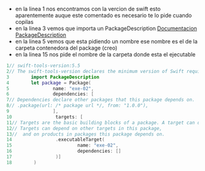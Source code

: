 
- en la linea 1 nos encontramos con la vercion de swift esto aparentemente auque este comentado es necesario te lo pide cuando copilas
- en la linea 3 vemos que importa un PackageDescription
<a href="https://docs.swift.org/package-manager/PackageDescription/PackageDescription.html">Documentacion PackageDescription</a>
- en la linea 5 vemos que esta pidiendo un nombre ese nombre es el de la carpeta contenedora del package (creo)
- en la linea 15 nos pide el nombre de la carpeta donde esta el ejecutable 
```swift
1// swift-tools-version:5.5
2// The swift-tools-version declares the minimum version of Swift required to build this package.
3        import PackageDescription
4        let package = Package(
5                name: "exe-02",
6                dependencies: [
7// Dependencies declare other packages that this package depends on.
8// .package(url: /* package url */, from: "1.0.0"),
9                ],
10                targets: [
11// Targets are the basic building blocks of a package. A target can define a module or a test suite.
12// Targets can depend on other targets in this package,
13//  and on products in packages this package depends on.
14                .executableTarget(
15                        name: "exe-02",
16                        dependencies: []
17                )]
18        )
```
